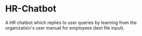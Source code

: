 # HR-Chatbot
A HR chatbot which replies to user queries by learning from the organization's user manual for employees (text file input).
